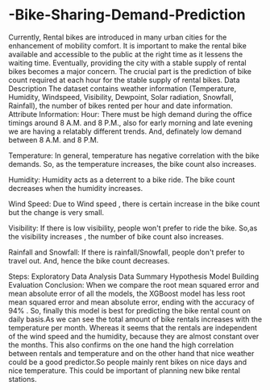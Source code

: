 # -Bike-Sharing-Demand-Prediction

Currently, Rental bikes are introduced in many urban cities for the enhancement of mobility comfort. It is important to make the rental bike available and accessible to the public at the right time as it lessens the waiting time. Eventually, providing the city with a stable supply of rental bikes becomes a major concern. The crucial part is the prediction of bike count required at each hour for the stable supply of rental bikes.
Data Description
The dataset contains weather information (Temperature, Humidity, Windspeed, Visibility, Dewpoint, Solar radiation, Snowfall, Rainfall), the number of bikes rented per hour and date information.
Attribute Information:
Hour:
There must be high demand during the office timings around 8 A.M. and 8 P.M., also for early morning and late evening we are having a relatably different trends. And, definately low demand between 8 A.M. and 8 P.M.

Temperature:
In general, temperature has negative correlation with the bike demands. So, as the temperature increases, the bike count also increases.

Humidity:
Humidity acts as a deterrent to a bike ride. The bike count decreases when the humidity increases.

Wind Speed:
Due to Wind speed , there is certain increase in the bike count but the change is very small.

Visibility:
If there is low visibility, people won't prefer to ride the bike. So,as the visibility increases , the number of bike count also increases.

Rainfall and Snowfall:
If there is rainfall/Snowfall, people don't prefer to travel out. And, hence the bike count decreases.

Steps:
Exploratory Data Analysis
Data Summary
Hypothesis
Model Building
Evaluation
Conclusion:
When we compare the root mean squared error and mean absolute error of all the models, the XGBoost model has less root mean squared error and mean absolute error, ending with the accuracy of 94% . So, finally this model is best for predicting the bike rental count on daily basis.As we can see the total amount of bike rentals increases with the temperature per month. Whereas it seems that the rentals are independent of the wind speed and the humidity, because they are almost constant over the months. This also confirms on the one hand the high correlation between rentals and temperature and on the other hand that nice weather could be a good predictor.So people mainly rent bikes on nice days and nice temperature. This could be important of planning new bike rental stations.
